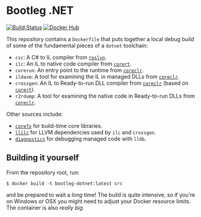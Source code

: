 # Bootleg .NET

[![Build Status](https://dev.azure.com/kodraus/dotnet-dev/_apis/build/status/KodrAus.dotnet-dev?branchName=master)](https://dev.azure.com/kodraus/dotnet-dev/_build/latest?definitionId=3&branchName=master)
[![Docker Hub](https://img.shields.io/badge/docker-kodraus%2Fdotnet--dev-blue)](https://hub.docker.com/r/kodraus/dotnet-dev)

This repository contains a `Dockerfile` that puts together a local debug build of some of the fundamental pieces of a `dotnet` toolchain:

- `csc`: A C# to IL compiler from [`roslyn`](https://github.com/dotnet/roslyn).
- `ilc`: An IL to native code compiler from [`corert`](https://github.com/dotnet/corert).
- `corerun`: An entry point to the runtime from [`coreclr`](https://github.com/dotnet/coreclr).
- `ildasm`: A tool for examining the IL in managed DLLs from [`coreclr`](https://github.com/dotnet/coreclr).
- `crossgen`: An IL to Ready-to-run DLL compiler from [`coreclr`](https://github.com/dotnet/coreclr) (based on [`corert`](https://github.com/dotnet/corert)).
- `r2rdump`: A tool for examining the native code in Ready-to-run DLLs from [`coreclr`](https://github.com/dotnet/coreclr).

Other sources include:

- [`corefx`](https://github.com/dotnet/corefx) for build-time core libraries.
- [`llilc`](https://github.com/dotnet/llilc) for LLVM dependencies used by `ilc` and `crossgen`.
- [`diagnostics`](https://github.com/dotnet/diagnostics) for debugging managed code with `lldb`.

## Building it yourself

From the repository root, run:

```shell
$ docker build -t bootleg-dotnet:latest src
```

and be prepared to wait a _long_ time! The build is quite intensive, so if you're on Windows or OSX you might need to adjust your Docker resource limits. The container is also _really big_.
